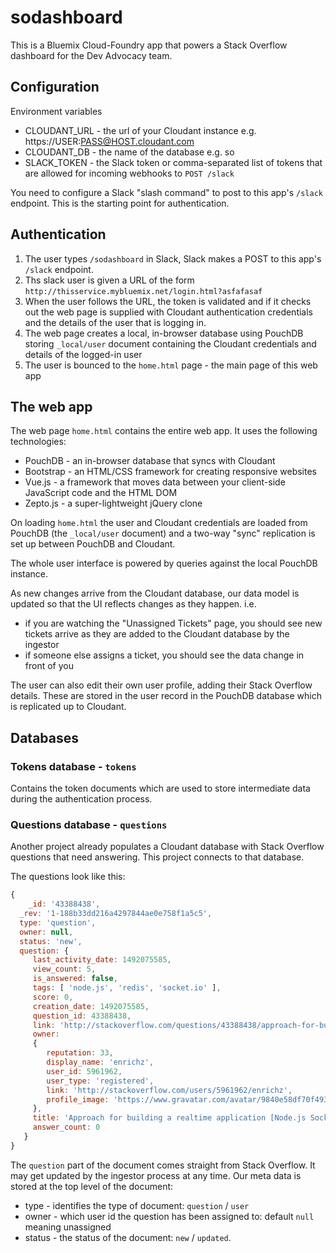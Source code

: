 # sodashboard

This is a Bluemix Cloud-Foundry app that powers a Stack Overflow dashboard for the Dev Advocacy team.

## Configuration

Environment variables

- CLOUDANT_URL - the url of your Cloudant instance e.g. https://USER:PASS@HOST.cloudant.com
- CLOUDANT_DB - the name of the database e.g. so
- SLACK_TOKEN - the Slack token or comma-separated list of tokens that are allowed for incoming webhooks to `POST /slack`

You need to configure a Slack "slash command" to post to this app's `/slack` endpoint. This is the starting point for authentication.

## Authentication

1) The user types `/sodashboard` in Slack, Slack makes a POST to this app's `/slack` endpoint.
2) Ths slack user is given a URL of the form `http://thisservice.mybluemix.net/login.html?asfafasaf`
3) When the user follows the URL, the token is validated and if it checks out the web page is supplied with Cloudant
authentication credentials and the details of the user that is logging in.
4) The web page creates a local, in-browser database using PouchDB storing `_local/user` document containing the Cloudant credentials and details of the logged-in user
5) The user is bounced to the `home.html` page - the main page of this web app

## The web app

The web page `home.html` contains the entire web app. It uses the following technologies:

- PouchDB - an in-browser database that syncs with Cloudant
- Bootstrap - an HTML/CSS framework for creating responsive websites
- Vue.js - a framework that moves data between your client-side JavaScript code and the HTML DOM
- Zepto.js - a super-lightweight jQuery clone

On loading `home.html` the user and Cloudant credentials are loaded from PouchDB (the `_local/user` document) and a two-way "sync" replication is set up between PouchDB and Cloudant.

The whole user interface is powered by queries against the local PouchDB instance.

As new changes arrive from the Cloudant database, our data model is updated so that the UI reflects changes as they happen. i.e.

- if you are watching the "Unassigned Tickets" page, you should see new tickets arrive as they are added to the Cloudant database by the ingestor
- if someone else assigns a ticket, you should see the data change in front of you

The user can also edit their own user profile, adding their Stack Overflow details. These are stored in the user record in the PouchDB database which is replicated up to Cloudant.

## Databases

### Tokens database - `tokens`

Contains the token documents which are used to store intermediate data during the authentication process.

### Questions database - `questions`

Another project already populates a Cloudant database with Stack Overflow questions that need answering. This project
connects to that database.

The questions look like this:

```js
{ 
    _id: '43388438',
  _rev: '1-188b33dd216a4297844ae0e758f1a5c5',
  type: 'question',
  owner: null,
  status: 'new',
  question: { 
     last_activity_date: 1492075585,
     view_count: 5,
     is_answered: false,
     tags: [ 'node.js', 'redis', 'socket.io' ],
     score: 0,
     creation_date: 1492075585,
     question_id: 43388438,
     link: 'http://stackoverflow.com/questions/43388438/approach-for-building-a-realtime-application-node-js-socket-io-redis',
     owner: 
     { 
        reputation: 33,
        display_name: 'enrichz',
        user_id: 5961962,
        user_type: 'registered',
        link: 'http://stackoverflow.com/users/5961962/enrichz',
        profile_image: 'https://www.gravatar.com/avatar/9840e58df70f493a36c8554e3cc370d7?s=128&d=identicon&r=PG' 
     },
     title: 'Approach for building a realtime application [Node.js Socket.io Redis]',
     answer_count: 0 
   }
}
```

The `question` part of the document comes straight from Stack Overflow. It may get updated by the ingestor process at any time.
Our meta data is stored at the top level of the document:

- type - identifies the type of document: `question` / `user`
- owner - which user id the question has been assigned to: default `null` meaning unassigned
- status - the status of the document: `new` / `updated`. 

